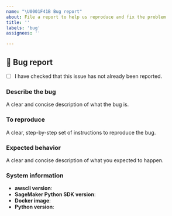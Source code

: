 ```yaml
---
name: "\U0001F41B Bug report"
about: File a report to help us reproduce and fix the problem
title: ''
labels: 'bug'
assignees: ''

---
```


## 🐛 Bug report

- [ ] I have checked that this issue has not already been reported.

### Describe the bug
A clear and concise description of what the bug is.

### To reproduce
A clear, step-by-step set of instructions to reproduce the bug.

<!-- If you have code snippets, error messages, stack traces please provide
them here as well.  Important! Use code tags to correctly format your code. See
https://help.github.com/en/github/writing-on-github/creating-and-highlighting-code-blocks#syntax-highlighting
Do not use screenshots, as they are hard to read and (more importantly) don't
allow others to copy-and-paste your code.-->

### Expected behavior
A clear and concise description of what you expected to happen.

### System information
- **awscli version**:
- **SageMaker Python SDK version**:
- **Docker image**: 
- **Python version**: 
